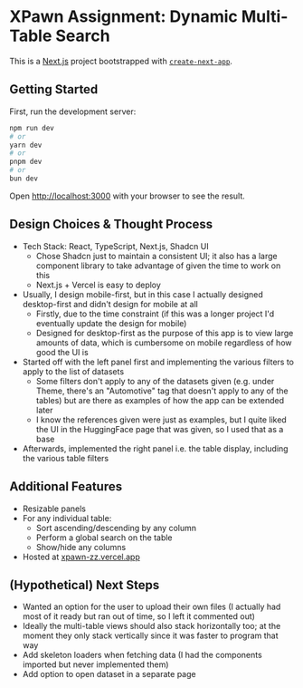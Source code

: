 # XPawn Assignment: Dynamic Multi-Table Search

This is a [Next.js](https://nextjs.org) project bootstrapped with [`create-next-app`](https://nextjs.org/docs/app/api-reference/cli/create-next-app).

## Getting Started

First, run the development server:

```bash
npm run dev
# or
yarn dev
# or
pnpm dev
# or
bun dev
```

Open [http://localhost:3000](http://localhost:3000) with your browser to see the result.

## Design Choices & Thought Process

- Tech Stack: React, TypeScript, Next.js, Shadcn UI
  - Chose Shadcn just to maintain a consistent UI; it also has a large component library to take advantage of given the time to work on this
  - Next.js + Vercel is easy to deploy
- Usually, I design mobile-first, but in this case I actually designed desktop-first and didn't design for mobile at all
  - Firstly, due to the time constraint (if this was a longer project I'd eventually update the design for mobile)
  - Designed for desktop-first as the purpose of this app is to view large amounts of data, which is cumbersome on mobile regardless of how good the UI is
- Started off with the left panel first and implementing the various filters to apply to the list of datasets
  - Some filters don't apply to any of the datasets given (e.g. under Theme, there's an "Automotive" tag that doesn't apply to any of the tables) but are there as examples of how the app can be extended later
  - I know the references given were just as examples, but I quite liked the UI in the HuggingFace page that was given, so I used that as a base
- Afterwards, implemented the right panel i.e. the table display, including the various table filters

## Additional Features

- Resizable panels
- For any individual table:
  - Sort ascending/descending by any column
  - Perform a global search on the table
  - Show/hide any columns
- Hosted at [xpawn-zz.vercel.app](https://xpawn-zz.vercel.app)

## (Hypothetical) Next Steps

- Wanted an option for the user to upload their own files (I actually had most of it ready but ran out of time, so I left it commented out)
- Ideally the multi-table views should also stack horizontally too; at the moment they only stack vertically since it was faster to program that way
- Add skeleton loaders when fetching data (I had the components imported but never implemented them)
- Add option to open dataset in a separate page

